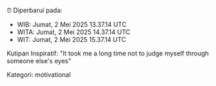 ⏰ Diperbarui pada:
- WIB: Jumat, 2 Mei 2025 13.37.14 UTC
- WITA: Jumat, 2 Mei 2025 14.37.14 UTC
- WIT: Jumat, 2 Mei 2025 15.37.14 UTC

Kutipan Inspiratif:
"It took me a long time not to judge myself through someone else's eyes"


Kategori: motivational


